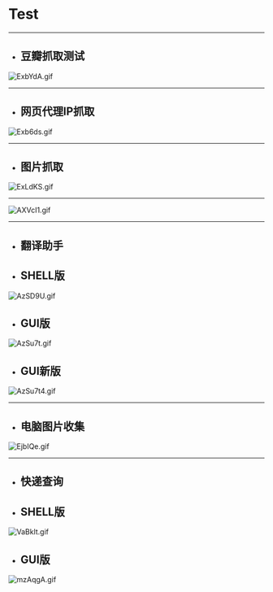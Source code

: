 # Test

----

* ## **豆瓣抓取测试**

![ExbYdA.gif](https://s2.ax1x.com/2019/05/20/ExbYdA.gif)

---

* ## **网页代理IP抓取**

![Exb6ds.gif](https://s2.ax1x.com/2019/05/20/Exb6ds.gif)

----

* ## **图片抓取**

![ExLdKS.gif](https://s2.ax1x.com/2019/05/20/ExLdKS.gif)

---
![AXVcI1.gif](https://s2.ax1x.com/2019/04/14/AXVcI1.gif)

---

* ## **翻译助手**

* ## SHELL版
![AzSD9U.gif](https://s2.ax1x.com/2019/04/17/AzSD9U.gif)

* ## GUI版
![AzSu7t.gif](https://s2.ax1x.com/2019/04/17/AzSu7t.gif)

* ## GUI新版

![AzSu7t4.gif](https://img2018.cnblogs.com/blog/1591211/201909/1591211-20190925224011183-305434568.gif)


----
* ## **电脑图片收集**


![EjbIQe.gif](https://s2.ax1x.com/2019/05/19/EjbIQe.gif)

----

* ## **快递查询**

* ## SHELL版
![VaBklt.gif](https://s2.ax1x.com/2019/06/06/VaBklt.gif)



* ## GUI版

![mzAqgA.gif](https://s2.ax1x.com/2019/08/31/mzAqgA.gif)
